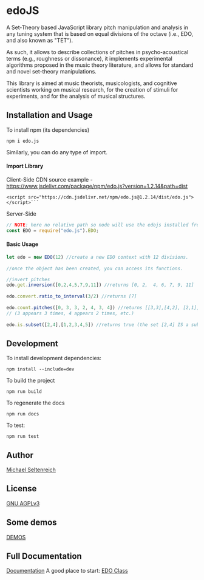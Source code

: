 # edoJS

A Set-Theory based JavaScript library pitch manipulation and analysis in any tuning system that is based on equal divisions of the octave (i.e., EDO, and also known as "TET").

As such, it allows to describe collections of pitches in psycho-acoustical terms (e.g., roughness or dissonance), it implements experimental algorithms proposed in the music theory literature, and allows for standard and novel set-theory manipulations.  

This library is aimed at music theorists, musicologists, and cognitive scientists working on musical research, for the creation of stimuli for experiments, and for the analysis of musical structures.

## Installation and Usage

To install npm (its dependencies)
```
npm i edo.js
```





Similarly, you can do any type of import.

#### Import Library
Client-Side
CDN source example - https://www.jsdelivr.com/package/npm/edo.js?version=1.2.14&path=dist
```xhtml
<script src="https://cdn.jsdelivr.net/npm/edo.js@1.2.14/dist/edo.js"></script>```
```
Server-Side
```Javascript
// NOTE: here no relative path so node will use the edojs installed from NPM
const EDO = require("edo.js").EDO;
```

#### Basic Usage
```javascript
let edo = new EDO(12) //create a new EDO context with 12 divisions.
 
//once the object has been created, you can access its functions.

//invert pitches 
edo.get.inversion([0,2,4,5,7,9,11]) //returns [0, 2,  4, 6, 7, 9, 11] 
 
edo.convert.ratio_to_interval(3/2) //returns [7]
 
edo.count.pitches([0, 3, 3, 2, 4, 3, 4]) //returns [[3,3],[4,2], [2,1], [0,1]] 
// (3 appears 3 times, 4 appears 2 times, etc.)
 
edo.is.subset([2,4],[1,2,3,4,5]) //returns true (the set [2,4] IS a subset of [1,2,3,4,5])
```

## Development

To install development dependencies:
```
npm install --include=dev
```

To build the project

```
npm run build
```

To regenerate the docs

```
npm run docs
```

To test: 

```
npm run test
```

## Author
[Michael Seltenreich](http://www.michaelseltenreich.com) 

## License
[GNU AGPLv3](https://choosealicense.com/licenses/agpl-3.0/)

## Some demos
[DEMOS](https://michaelsel.github.io/edoJS/demos/index.html)

## Full Documentation
[Documentation](https://michaelsel.github.io/edoJS/)
A good place to start: 
[EDO Class](https://michaelsel.github.io/edoJS/EDO.html)

